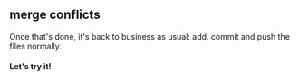 ##  merge conflicts

Once that's done, it's back to business as usual: add, commit and push the files normally.

#### Let's try it!